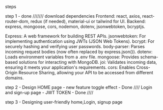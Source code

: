 steps

step 1 - done ///////
download dependencies
Frontend: react, axios, react-router-dom, redux (if needed), material-ui or tailwind for UI.
Backend: express, mongoose, cors, nodemon, dotenv, jsonwebtoken, bcryptjs.

Express: A web framework for building REST APIs.
jsonwebtoken: For implementing authentication using JWTs (JSON Web Tokens).
bcrypt: For securely hashing and verifying user passwords.
body-parser: Parses incoming request bodies (now often replaced by express.json()).
dotenv: Loads environment variables from a .env file.
mongoose: Provides schema-based solutions for interacting with MongoDB.
joi: Validates incoming data, ensuring it meets your application's requirements.
cors: Enables Cross-Origin Resource Sharing, allowing your API to be accessed from different domains.

step 2 - Design HOME page - new feature toggle effect - Done ////
Login and sign-up page - JWT TOKEN - Done ////

step 3 - Designing user-friendly home,Login, signup page
